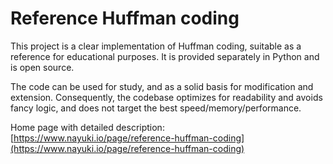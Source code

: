 Reference Huffman coding
========================

This project is a clear implementation of Huffman coding, suitable as a reference for
educational purposes. It is provided separately in Python and is open source.

The code can be used for study, and as a solid basis for modification and extension.
Consequently, the codebase optimizes for readability and avoids fancy logic,
and does not target the best speed/memory/performance.

Home page with detailed description: [https://www.nayuki.io/page/reference-huffman-coding](https://www.nayuki.io/page/reference-huffman-coding)